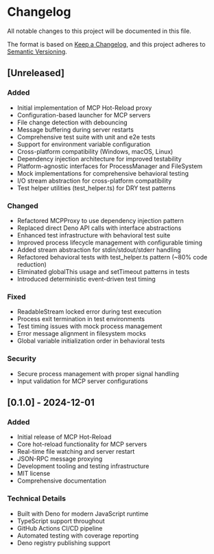 # Changelog

All notable changes to this project will be documented in this file.

The format is based on [Keep a Changelog](https://keepachangelog.com/en/1.0.0/),
and this project adheres to [Semantic Versioning](https://semver.org/spec/v2.0.0.html).

## [Unreleased]

### Added

- Initial implementation of MCP Hot-Reload proxy
- Configuration-based launcher for MCP servers
- File change detection with debouncing
- Message buffering during server restarts
- Comprehensive test suite with unit and e2e tests
- Support for environment variable configuration
- Cross-platform compatibility (Windows, macOS, Linux)
- Dependency injection architecture for improved testability
- Platform-agnostic interfaces for ProcessManager and FileSystem
- Mock implementations for comprehensive behavioral testing
- I/O stream abstraction for cross-platform compatibility
- Test helper utilities (test_helper.ts) for DRY test patterns

### Changed

- Refactored MCPProxy to use dependency injection pattern
- Replaced direct Deno API calls with interface abstractions
- Enhanced test infrastructure with behavioral test suite
- Improved process lifecycle management with configurable timing
- Added stream abstraction for stdin/stdout/stderr handling
- Refactored behavioral tests with test_helper.ts pattern (~80% code reduction)
- Eliminated globalThis usage and setTimeout patterns in tests
- Introduced deterministic event-driven test timing

### Fixed

- ReadableStream locked error during test execution
- Process exit termination in test environments
- Test timing issues with mock process management
- Error message alignment in filesystem mocks
- Global variable initialization order in behavioral tests

### Security

- Secure process management with proper signal handling
- Input validation for MCP server configurations

## [0.1.0] - 2024-12-01

### Added

- Initial release of MCP Hot-Reload
- Core hot-reload functionality for MCP servers
- Real-time file watching and server restart
- JSON-RPC message proxying
- Development tooling and testing infrastructure
- MIT license
- Comprehensive documentation

### Technical Details

- Built with Deno for modern JavaScript runtime
- TypeScript support throughout
- GitHub Actions CI/CD pipeline
- Automated testing with coverage reporting
- Deno registry publishing support
